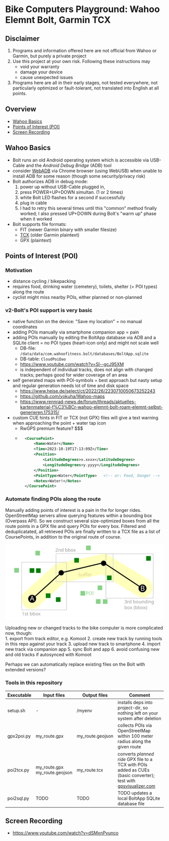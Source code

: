 # Bike Computers Playground: Wahoo Elemnt Bolt, Garmin TCX


## Disclaimer

1. Programs and information offered here are not official from Wahoo or Garmin, but purely a private project
2. Use this project at your own risk. Following these instructions may
	- void your warranty
	- damage your device
	- cause unexpected issues
4. Programs here are all in their early stages, 
	not tested everywhere, not particularly optimized or fault-tolerant, 
	not translated into English at all points.



## Overview

- [Wahoo Basics](#wahoo-basics)
- [Points of Interest (POI)](#points-of-interest-poi)
- [Screen Recording](#screen-recording)



## Wahoo Basics

- Bolt runs an old Android operating system which is accessible via USB-Cable and the _Android Debug Bridge_ (ADB) tool
- consider [WebADB](https://app.webadb.com) via Chrome browser (using WebUSB) when unable to install ADB for some reason 
	(though some security/privacy risk)
- Bolt authorizes ADB in debug mode:
	1. power up without USB-Cable plugged in, 
	2. press POWER+UP+DOWN simultan. (1 or 2 times)
	3. white Bolt LED flashes for a second if successfully
	4. plug in cable
	5. I had to retry this several times until this "common" method finally worked; 
		I also pressed UP+DOWN during Bolt's "warm up" phase when it worked
- Bolt supports file formats: 
	- FIT (newer Garmin binary with smaller filesize)
	- [TCX](https://en.wikipedia.org/wiki/Training_Center_XML) (older Garmin plaintext)
	- GPX (plaintext)



## Points of Interest (POI)

### Motivation

- distance cycling / bikepacking
- requires food, drinking water (cemetery), toilets, shelter (= POI types) along the route
- cyclist might miss nearby POIs, either planned or non-planned


### v2-Bolt's POI support is very basic

- native function on the device: "Save my location" = no manual coordinates
- adding POIs manually via smartphone companion app = pain
- adding POIs manually by editing the BoltApp database via ADB and a SQLite client = no POI types (heart-icon only) and might not scale well
	- DB-file: `/data/data/com.wahoofitness.bolt/databases/BoltApp.sqlite`
	- DB-table: `CloudPoiDao`
	- https://www.youtube.com/watch?v=Sl--gcJ95XM
	- is independent of individual tracks, does not align with changed tracks; perhaps good for wider coverage of an area
- self generated maps with POI-symbols = best approach but nasty setup and regular generation needs lot of time and disk space
	- https://www.heise.de/select/ct/2022/26/2230710050673252243
	- https://github.com/yokuha/Wahoo-maps
	- https://www.rennrad-news.de/forum/threads/aktuelles-kartenmaterial-f%C3%BCr-wahoo-elemnt-bolt-roam-elemnt-selbst-generieren.175315/
- custom CUE hints in FIT or TCX (not GPX) files will give a text warning when approaching the point + water tap icon
	- RwGPS premium feature? $$$
	- ```xml
		<CoursePoint> 
			<Name>Water</Name> 
			<Time>2023-10-19T17:13:09Z</Time> 
			<Position> 
				<LatitudeDegrees>x.xxxx</LatitudeDegrees> 
				<LongitudeDegrees>y.yyyy</LongitudeDegrees> 
			</Position> 
			<PointType>Water</PointType>   <!-- or: Food, Danger -->
			<Notes>Water!</Notes> 
		</CoursePoint>
		```



### Automate finding POIs along the route

Manually adding points of interest is a pain in the for longer rides.
OpenStreetMap servers allow querying features within a bounding box (Overpass API).
So we construct several size-optimized boxes from all the route points in a GPX file and query POIs for every box.
Filtered and deduplicatated, all retrieved POIs are finally written to a TCX file as a list of CoursePoints, 
in addition to the original route of course.

![Algorithm terms](./gpx2poi.svg)

Uploading new or changed tracks to the bike computer is more complicated now, though:  
	1. export from track editor, e.g. Komoot
	2. create new track by running tools in this repo against your track
	3. upload new track to smartphone
	4. import new track via companion app
	5. sync Bolt and app
	6. avoid confusing new and old tracks if autosynced with Komoot

Perhaps we can automatically replace existing files on the Bolt with extended versions?  



### Tools in this repository

| Executable   | Input files                         | Output files        | Comment
|--------------|-------------------------------------|---------------------|-------------------------------------
| setup.sh     | -                                   | /myenv              | installs deps into project-dir, so nothing left on your system after deletion
| gpx2poi.py   | my\_route.gpx                       | my\_route.geojson   | collects POIs via OpenStreetMap within 100 meter radius along the given route
| poi2tcx.py   | my\_route.gpx<br>my\_route.geojson  | my\_route.tcx       | converts _planned ride_ GPX file to a TCX with POIs added as CUEs (basic converter); test with [gpsvisualizer.com](https://www.gpsvisualizer.com/)
| poi2sql.py   | TODO                                | TODO                | TODO updates a local BoltApp SQLite database file 
  
  


## Screen Recording

- https://www.youtube.com/watch?v=dSMxnPvunco



